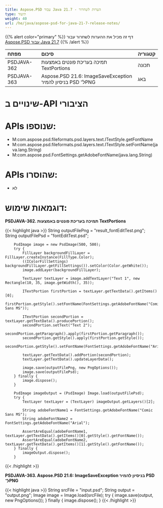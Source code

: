 ```yaml
---
title: Aspose.PSD עבור Java 21.7 - הערות לשחרור
type: תיעוד
weight: 40
url: /he/java/aspose-psd-for-java-21-7-release-notes/
---
```


{{% alert color="primary" %}} דף זה מכיל את ההערות לשחרור עבור [Aspose.PSD עבור Java 21.7](https://downloads.aspose.com/psd/java/new-releases/aspose.psd-for-java-21.7/) {{% /alert %}}

|**מפתח**|**סיכום**|**קטגוריה**|
| :- | :- | :- |
|PSDJAVA-362|תמיכה בעריכת פונטים באמצעות TextPortions|תכונה|
|PSDJAVA-363|Aspose.PSD 21.6: ImageSaveException בניסיון להמיר PSD ל־PNG|באג|

# **שינויים ב-API הציבורי**

# **APIs שנוספו:**
- M:com.aspose.psd.fileformats.psd.layers.text.ITextStyle.getFontName
- M:com.aspose.psd.fileformats.psd.layers.text.ITextStyle.setFontName(java.lang.String)
- M:com.aspose.psd.FontSettings.getAdobeFontName(java.lang.String)

# **APIs שהוסרו:**
- לא

# **דוגמאות שימוש:**

**PSDJAVA-362. תמיכה בעריכת פונטים באמצעות TextPortions**

{{< highlight java >}}
        String outputFilePng = "result_fontEditTest.png";
        String outputFilePsd = "fontEditTest.psd";

        PsdImage image = new PsdImage(500, 500);
        try {
            FillLayer backgroundFillLayer = FillLayer.createInstance(FillType.Color);
            ((IColorFillSettings) backgroundFillLayer.getFillSettings()).setColor(Color.getWhite());
            image.addLayer(backgroundFillLayer);

            TextLayer textLayer = image.addTextLayer("Text 1", new Rectangle(10, 35, image.getWidth(), 35));

            ITextPortion firstPortion = textLayer.getTextData().getItems()[0];
            firstPortion.getStyle().setFontName(FontSettings.getAdobeFontName("Comic Sans MS"));

            ITextPortion secondPortion = textLayer.getTextData().producePortion();
            secondPortion.setText("Text 2");
            secondPortion.getParagraph().apply(firstPortion.getParagraph());
            secondPortion.getStyle().apply(firstPortion.getStyle());
            secondPortion.getStyle().setFontName(FontSettings.getAdobeFontName("Arial"));

            textLayer.getTextData().addPortion(secondPortion);
            textLayer.getTextData().updateLayerData();

            image.save(outputFilePng, new PngOptions());
            image.save(outputFilePsd);
        } finally {
            image.dispose();
        }

        PsdImage imageOutput = (PsdImage) Image.load(outputFilePsd);
        try {
            TextLayer textLayer = (TextLayer) imageOutput.getLayers()[2];

            String adobeFontName1 = FontSettings.getAdobeFontName("Comic Sans MS");
            String adobeFontName2 = FontSettings.getAdobeFontName("Arial");

            AssertAreEqual(adobeFontName1, textLayer.getTextData().getItems()[0].getStyle().getFontName());
            AssertAreEqual(adobeFontName2, textLayer.getTextData().getItems()[1].getStyle().getFontName());
        } finally {
            imageOutput.dispose();
        }
{{< /highlight >}}

**PSDJAVA-363. Aspose.PSD 21.6: ImageSaveException בניסיון להמיר PSD ל־PNG**

{{< highlight java >}}
        String srcFile = "input.psd";
        String output = "output.png";
        Image image = Image.load(srcFile);
        try {
            image.save(output, new PngOptions());
        } finally {
            image.dispose();
        }
{{< /highlight >}}
